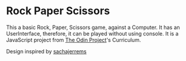 # Rock Paper Scissors

This a basic Rock, Paper, Scissors game, against a Computer. It has an UserInterface, therefore, it can be played without using console.
It is a JavaScript project from <a href="https://www.theodinproject.com/courses/web-development-101/lessons/rock-paper-scissors">The Odin Project</a>'s Curriculum.

Design inspired by <a href ="https://dribbble.com/shots/2193123-Rock-Paper-Scissors?utm_source=Clipboard_Shot&utm_campaign=sachajerrems&utm_content=Rock%20Paper%20Scissors&utm_medium=Social_Share">sachajerrems</a>
